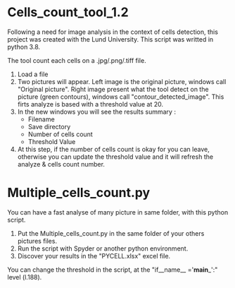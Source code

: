 # Cells_count_tool_1.2

Following a need for image analysis in the context of cells detection, this project was created with the Lund University. 
This script was writted in python 3.8.

The tool count each cells on a .jpg/.png/.tiff file. 

1. Load a file
2. Two pictures will appear. Left image is the original picture, windows call "Original picture". 
   Right image present what the tool detect on the picture (green contours), windows call "contour_detected_image". 
   This firts analyze is based with a threshold value at 20.
4. In the new windows you will see the results summary :
     - Filename 
     - Save directory
     - Number of cells count
     - Threshold Value
4. At this step, if the number of cells count is okay for you can leave, otherwise you can update the threshold value and it will refresh the analyze & cells count number.

# Multiple_cells_count.py
You can have a fast analyse of many picture in same folder, with this python script. 

1. Put the Multiple_cells_count.py in the same folder of your others pictures files.
2. Run the script with Spyder or another python environment.
3. Discover your results in the "PYCELL.xlsx" excel file.

You can change the threshold in the script, at the "if__name__ ='__main___':" level (l.188).
